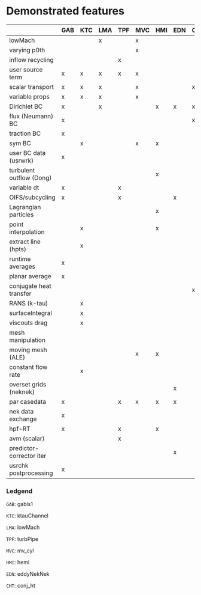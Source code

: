 # Demonstrated features 

|                          | GAB | KTC | LMA | TPF | MVC | HMI | EDN | CHT |
|--------------------------|-----|-----|-----|-----|-----|-----|-----|-----|
| lowMach                  |     |     |  x  |     |  x  |     |     |     |
| varying p0th             |     |     |     |     |  x  |     |     |     |
| inflow recycling         |     |     |     |  x  |     |     |     |     |
| user source term         |  x  |  x  |  x  |  x  |  x  |     |     |     |
| scalar transport         |  x  |  x  |  x  |     |  x  |     |     |  x  |
| variable props           |  x  |  x  |  x  |     |  x  |     |     |     |
| Dirichlet BC             |  x  |     |  x  |     |     |  x  |  x  |  x  |
| flux (Neumann) BC        |  x  |     |     |     |     |     |     |  x  |
| traction BC              |  x  |     |     |     |     |     |     |     |
| sym BC                   |     |  x  |     |     |  x  |  x  |     |     |
| user BC data (usrwrk)    |  x  |     |     |     |     |     |     |     |
| turbulent outflow (Dong) |     |     |     |     |     |  x  |     |     |
| variable dt              |  x  |     |     |  x  |     |     |     |     |
| OIFS/subcycling          |  x  |     |     |  x  |     |     |  x  |     |
| Lagrangian particles     |     |     |     |     |     |  x  |     |     |
| point interpolation      |     |  x  |     |     |     |  x  |     |     |
| extract line (hpts)      |     |  x  |     |     |     |     |     |     |
| runtime averages         |  x  |     |     |     |     |     |     |     |
| planar average           |  x  |     |     |     |     |     |     |     |
| conjugate heat transfer  |     |     |     |     |     |     |     |  x  |
| RANS (k-tau)             |     |  x  |     |     |     |     |     |     |
| surfaceIntegral          |     |  x  |     |     |     |     |     |     |
| viscouts drag            |     |  x  |     |     |     |     |     |     |
| mesh manipulation        |     |     |     |     |     |     |     |     |
| moving mesh (ALE)        |     |     |     |     |  x  |  x  |     |     |
| constant flow rate       |     |  x  |     |     |     |     |     |     |
| overset grids (neknek)   |     |     |     |     |     |     |  x  |     |
| par casedata             |  x  |     |     |  x  |  x  |  x  |  x  |     |
| nek data exchange        |  x  |     |     |     |     |     |     |     |
| hpf-RT                   |  x  |     |     |  x  |     |  x  |     |     |
| avm (scalar)             |     |     |     |  x  |     |     |     |     |
| predictor-corrector iter |     |     |     |     |     |     |  x  |     |
| usrchk postprocessing    |  x  |     |     |     |     |     |     |     |

### Ledgend
`GAB`: gabls1

`KTC`: ktauChannel

`LMA`: lowMach

`TPF`: turbPipe

`MVC`: mv_cyl

`HMI`: hemi

`EDN`: eddyNekNek                

`CHT`: conj_ht                
